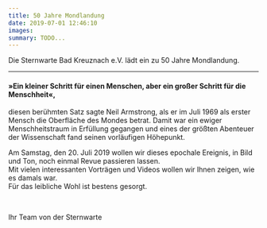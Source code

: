 ```yaml
---
title: 50 Jahre Mondlandung
date: 2019-07-01 12:46:10
images: 
summary: TODO...
---
```

Die Sternwarte Bad Kreuznach e.V. lädt ein zu 50 Jahre Mondlandung.

---

#### <span>»Ein kleiner Schritt für einen Menschen, aber ein großer Schritt für die Menschheit«, </span>

<span>diesen berühmten Satz sagte Neil Armstrong, als er im Juli 1969 als erster Mensch die Oberfläche des Mondes betrat. Damit war ein ewiger Menschheitstraum in Erfüllung gegangen und eines der größten Abenteuer der Wissenschaft fand seinen vorläufigen Höhepunkt.</span>

Am Samstag, den 20. Juli 2019 wollen wir dieses epochale Ereignis, in Bild und Ton, noch einmal Revue passieren lassen.  
Mit vielen interessanten Vorträgen und Videos wollen wir Ihnen zeigen, wie es damals war.&nbsp;  
Für das leibliche Wohl ist bestens gesorgt.

&nbsp;

Ihr Team von der Sternwarte
